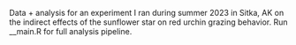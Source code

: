 Data + analysis for an experiment I ran during summer 2023 in Sitka, AK on the indirect effects of the sunflower star on red urchin grazing behavior. Run __main.R for full analysis pipeline.
